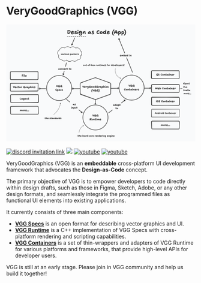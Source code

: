 # VeryGoodGraphics (VGG)

![](https://github.com/verygoodgraphics/.github/blob/main/profile/images/vgg_mindmap.png?raw=true)

<a href="https://discord.gg/89fFapjfgM"><img alt="discord invitation link" src="https://dcbadge.vercel.app/api/server/89fFapjfgM?style=flat"></a>
[![](https://shields.io/github/stars/verygoodgraphics?style=social)](https://github.com/verygoodgraphics/)
<a href="https://twitter.com/VGG_Design"><img src="https://img.shields.io/twitter/follow/VGG_Design?style=social" alt="youtube" /></a>
<a href="https://www.youtube.com/channel/UCAZz__n1fBlmPoHVI1avpOg"><img src="https://img.shields.io/youtube/channel/subscribers/UCAZz__n1fBlmPoHVI1avpOg?label=%40VeryGoodGraphics&style=social" alt="youtube"></a>

VeryGoodGraphics (VGG) is an **embeddable** cross-platform UI development framework that advocates the **Design-as-Code** concept.

The primary objective of VGG is to empower developers to code directly  within design drafts, such as those in Figma, Sketch, Adobe, or any  other design formats, and seamlessly integrate the programmed files as  functional UI elements into existing applications.

It currently consists of three main components:
- [**VGG Specs**](https://docs.verygoodgraphics.com/specs/overview) is an open format for describing vector graphics and UI.
- [**VGG Runtime**](https://github.com/verygoodgraphics/vgg_runtime) is a C++ implementation of VGG Specs with cross-platform rendering and scripting capabilities.
- [**VGG Containers**](https://docs.verygoodgraphics.com/containers/overview) is a set of thin-wrappers and adapters of VGG Runtime for various platforms and frameworks, that provide high-level APIs for developer users.

VGG is still at an early stage. Please join in VGG community and help us build it together!
